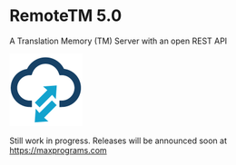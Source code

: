 # RemoteTM 5.0
 A Translation Memory (TM) Server with an open REST API

 <img src="images/favicon.png" alt=""/>

Still work in progress. Releases will be announced soon at https://maxprograms.com
